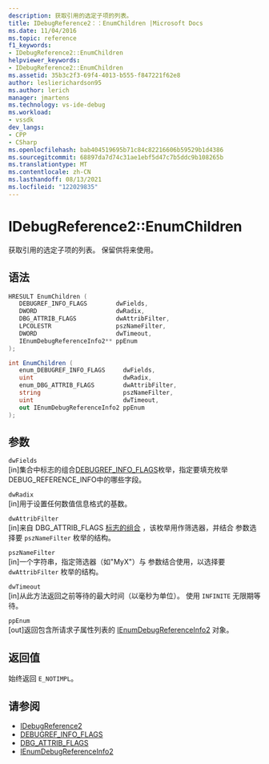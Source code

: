 ```yaml
---
description: 获取引用的选定子项的列表。
title: IDebugReference2：：EnumChildren |Microsoft Docs
ms.date: 11/04/2016
ms.topic: reference
f1_keywords:
- IDebugReference2::EnumChildren
helpviewer_keywords:
- IDebugReference2::EnumChildren
ms.assetid: 35b3c2f3-69f4-4013-b555-f847221f62e8
author: leslierichardson95
ms.author: lerich
manager: jmartens
ms.technology: vs-ide-debug
ms.workload:
- vssdk
dev_langs:
- CPP
- CSharp
ms.openlocfilehash: bab404519695b71c84c82216606b59529b1d4386
ms.sourcegitcommit: 68897da7d74c31ae1ebf5d47c7b5ddc9b108265b
ms.translationtype: MT
ms.contentlocale: zh-CN
ms.lasthandoff: 08/13/2021
ms.locfileid: "122029835"
---
```

# <a name="idebugreference2enumchildren"></a>IDebugReference2::EnumChildren
获取引用的选定子项的列表。 保留供将来使用。

## <a name="syntax"></a>语法

```cpp
HRESULT EnumChildren ( 
   DEBUGREF_INFO_FLAGS        dwFields,
   DWORD                      dwRadix,
   DBG_ATTRIB_FLAGS           dwAttribFilter,
   LPCOLESTR                  pszNameFilter,
   DWORD                      dwTimeout,
   IEnumDebugReferenceInfo2** ppEnum
);
```

```csharp
int EnumChildren ( 
   enum_DEBUGREF_INFO_FLAGS     dwFields,
   uint                         dwRadix,
   enum_DBG_ATTRIB_FLAGS        dwAttribFilter,
   string                       pszNameFilter,
   uint                         dwTimeout,
   out IEnumDebugReferenceInfo2 ppEnum
);
```

## <a name="parameters"></a>参数
`dwFields`\
[in]集合中标志的组合[DEBUGREF_INFO_FLAGS](../../../extensibility/debugger/reference/debugref-info-flags.md)枚举，指定要填充枚举DEBUG_REFERENCE_INFO中的哪些字段。 [](../../../extensibility/debugger/reference/debug-reference-info.md)

`dwRadix`\
[in]用于设置任何数值信息格式的基数。

`dwAttribFilter`\
[in]来自 DBG_ATTRIB_FLAGS [标志的组合](../../../extensibility/debugger/reference/dbg-attrib-flags.md) ，该枚举用作筛选器，并结合 参数选择要 `pszNameFilter` 枚举的结构。

`pszNameFilter`\
[in]一个字符串，指定筛选器（如"MyX"）与 参数结合使用，以选择要 `dwAttribFilter` 枚举的结构。

`dwTimeout`\
[in]从此方法返回之前等待的最大时间（以毫秒为单位）。 使用 `INFINITE` 无限期等待。

`ppEnum`\
[out]返回包含所请求子属性列表的 [IEnumDebugReferenceInfo2](../../../extensibility/debugger/reference/ienumdebugreferenceinfo2.md) 对象。

## <a name="return-value"></a>返回值
 始终返回 `E_NOTIMPL`。

## <a name="see-also"></a>请参阅
- [IDebugReference2](../../../extensibility/debugger/reference/idebugreference2.md)
- [DEBUGREF_INFO_FLAGS](../../../extensibility/debugger/reference/debugref-info-flags.md)
- [DBG_ATTRIB_FLAGS](../../../extensibility/debugger/reference/dbg-attrib-flags.md)
- [IEnumDebugReferenceInfo2](../../../extensibility/debugger/reference/ienumdebugreferenceinfo2.md)

